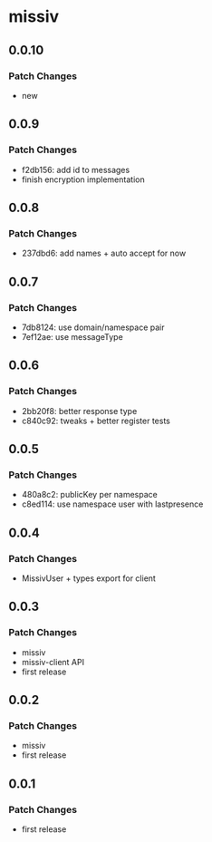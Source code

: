 # missiv

## 0.0.10

### Patch Changes

- new

## 0.0.9

### Patch Changes

- f2db156: add id to messages
- finish encryption implementation

## 0.0.8

### Patch Changes

- 237dbd6: add names + auto accept for now

## 0.0.7

### Patch Changes

- 7db8124: use domain/namespace pair
- 7ef12ae: use messageType

## 0.0.6

### Patch Changes

- 2bb20f8: better response type
- c840c92: tweaks + better register tests

## 0.0.5

### Patch Changes

- 480a8c2: publicKey per namespace
- c8ed114: use namespace user with lastpresence

## 0.0.4

### Patch Changes

- MissivUser + types export for client

## 0.0.3

### Patch Changes

- missiv
- missiv-client API
- first release

## 0.0.2

### Patch Changes

- missiv
- first release

## 0.0.1

### Patch Changes

- first release
